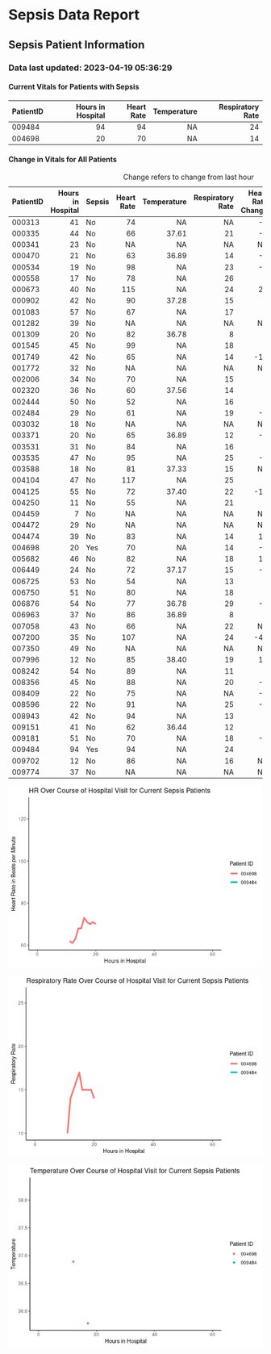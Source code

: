 Sepsis Data Report
================

## Sepsis Patient Information

### Data last updated: 2023-04-19 05:36:29

#### Current Vitals for Patients with Sepsis

<table>
 <thead>
  <tr>
   <th style="text-align:left;"> PatientID </th>
   <th style="text-align:right;"> Hours in Hospital </th>
   <th style="text-align:right;"> Heart Rate </th>
   <th style="text-align:right;"> Temperature </th>
   <th style="text-align:right;"> Respiratory Rate </th>
  </tr>
 </thead>
<tbody>
  <tr>
   <td style="text-align:left;"> 009484 </td>
   <td style="text-align:right;"> 94 </td>
   <td style="text-align:right;"> 94 </td>
   <td style="text-align:right;"> NA </td>
   <td style="text-align:right;"> 24 </td>
  </tr>
  <tr>
   <td style="text-align:left;"> 004698 </td>
   <td style="text-align:right;"> 20 </td>
   <td style="text-align:right;"> 70 </td>
   <td style="text-align:right;"> NA </td>
   <td style="text-align:right;"> 14 </td>
  </tr>
</tbody>
</table>

#### Change in Vitals for All Patients

<table>
<caption>Change refers to change from last hour</caption>
 <thead>
  <tr>
   <th style="text-align:left;"> PatientID </th>
   <th style="text-align:right;"> Hours in Hospital </th>
   <th style="text-align:left;"> Sepsis </th>
   <th style="text-align:right;"> Heart Rate </th>
   <th style="text-align:right;"> Temperature </th>
   <th style="text-align:right;"> Respiratory Rate </th>
   <th style="text-align:right;"> Heart Rate Change </th>
   <th style="text-align:right;"> Temperature Change </th>
   <th style="text-align:right;"> Respiration Rate Change </th>
  </tr>
 </thead>
<tbody>
  <tr>
   <td style="text-align:left;"> 000313 </td>
   <td style="text-align:right;"> 41 </td>
   <td style="text-align:left;"> No </td>
   <td style="text-align:right;"> 74 </td>
   <td style="text-align:right;"> NA </td>
   <td style="text-align:right;"> NA </td>
   <td style="text-align:right;"> -5 </td>
   <td style="text-align:right;"> NA </td>
   <td style="text-align:right;"> NA </td>
  </tr>
  <tr>
   <td style="text-align:left;"> 000335 </td>
   <td style="text-align:right;"> 44 </td>
   <td style="text-align:left;"> No </td>
   <td style="text-align:right;"> 66 </td>
   <td style="text-align:right;"> 37.61 </td>
   <td style="text-align:right;"> 21 </td>
   <td style="text-align:right;"> -8 </td>
   <td style="text-align:right;"> NA </td>
   <td style="text-align:right;"> 6 </td>
  </tr>
  <tr>
   <td style="text-align:left;"> 000341 </td>
   <td style="text-align:right;"> 23 </td>
   <td style="text-align:left;"> No </td>
   <td style="text-align:right;"> NA </td>
   <td style="text-align:right;"> NA </td>
   <td style="text-align:right;"> NA </td>
   <td style="text-align:right;"> NA </td>
   <td style="text-align:right;"> NA </td>
   <td style="text-align:right;"> NA </td>
  </tr>
  <tr>
   <td style="text-align:left;"> 000470 </td>
   <td style="text-align:right;"> 21 </td>
   <td style="text-align:left;"> No </td>
   <td style="text-align:right;"> 63 </td>
   <td style="text-align:right;"> 36.89 </td>
   <td style="text-align:right;"> 14 </td>
   <td style="text-align:right;"> -4 </td>
   <td style="text-align:right;"> NA </td>
   <td style="text-align:right;"> 4 </td>
  </tr>
  <tr>
   <td style="text-align:left;"> 000534 </td>
   <td style="text-align:right;"> 19 </td>
   <td style="text-align:left;"> No </td>
   <td style="text-align:right;"> 98 </td>
   <td style="text-align:right;"> NA </td>
   <td style="text-align:right;"> 23 </td>
   <td style="text-align:right;"> -5 </td>
   <td style="text-align:right;"> NA </td>
   <td style="text-align:right;"> 8 </td>
  </tr>
  <tr>
   <td style="text-align:left;"> 000558 </td>
   <td style="text-align:right;"> 17 </td>
   <td style="text-align:left;"> No </td>
   <td style="text-align:right;"> 78 </td>
   <td style="text-align:right;"> NA </td>
   <td style="text-align:right;"> 26 </td>
   <td style="text-align:right;"> 3 </td>
   <td style="text-align:right;"> NA </td>
   <td style="text-align:right;"> 9 </td>
  </tr>
  <tr>
   <td style="text-align:left;"> 000673 </td>
   <td style="text-align:right;"> 40 </td>
   <td style="text-align:left;"> No </td>
   <td style="text-align:right;"> 115 </td>
   <td style="text-align:right;"> NA </td>
   <td style="text-align:right;"> 24 </td>
   <td style="text-align:right;"> 24 </td>
   <td style="text-align:right;"> NA </td>
   <td style="text-align:right;"> 12 </td>
  </tr>
  <tr>
   <td style="text-align:left;"> 000902 </td>
   <td style="text-align:right;"> 42 </td>
   <td style="text-align:left;"> No </td>
   <td style="text-align:right;"> 90 </td>
   <td style="text-align:right;"> 37.28 </td>
   <td style="text-align:right;"> 15 </td>
   <td style="text-align:right;"> 7 </td>
   <td style="text-align:right;"> NA </td>
   <td style="text-align:right;"> -3 </td>
  </tr>
  <tr>
   <td style="text-align:left;"> 001083 </td>
   <td style="text-align:right;"> 57 </td>
   <td style="text-align:left;"> No </td>
   <td style="text-align:right;"> 67 </td>
   <td style="text-align:right;"> NA </td>
   <td style="text-align:right;"> 17 </td>
   <td style="text-align:right;"> 0 </td>
   <td style="text-align:right;"> NA </td>
   <td style="text-align:right;"> -1 </td>
  </tr>
  <tr>
   <td style="text-align:left;"> 001282 </td>
   <td style="text-align:right;"> 39 </td>
   <td style="text-align:left;"> No </td>
   <td style="text-align:right;"> NA </td>
   <td style="text-align:right;"> NA </td>
   <td style="text-align:right;"> NA </td>
   <td style="text-align:right;"> NA </td>
   <td style="text-align:right;"> NA </td>
   <td style="text-align:right;"> NA </td>
  </tr>
  <tr>
   <td style="text-align:left;"> 001309 </td>
   <td style="text-align:right;"> 20 </td>
   <td style="text-align:left;"> No </td>
   <td style="text-align:right;"> 82 </td>
   <td style="text-align:right;"> 36.78 </td>
   <td style="text-align:right;"> 8 </td>
   <td style="text-align:right;"> 1 </td>
   <td style="text-align:right;"> NA </td>
   <td style="text-align:right;"> 1 </td>
  </tr>
  <tr>
   <td style="text-align:left;"> 001545 </td>
   <td style="text-align:right;"> 45 </td>
   <td style="text-align:left;"> No </td>
   <td style="text-align:right;"> 99 </td>
   <td style="text-align:right;"> NA </td>
   <td style="text-align:right;"> 18 </td>
   <td style="text-align:right;"> 5 </td>
   <td style="text-align:right;"> NA </td>
   <td style="text-align:right;"> -5 </td>
  </tr>
  <tr>
   <td style="text-align:left;"> 001749 </td>
   <td style="text-align:right;"> 42 </td>
   <td style="text-align:left;"> No </td>
   <td style="text-align:right;"> 65 </td>
   <td style="text-align:right;"> NA </td>
   <td style="text-align:right;"> 14 </td>
   <td style="text-align:right;"> -11 </td>
   <td style="text-align:right;"> NA </td>
   <td style="text-align:right;"> -4 </td>
  </tr>
  <tr>
   <td style="text-align:left;"> 001772 </td>
   <td style="text-align:right;"> 32 </td>
   <td style="text-align:left;"> No </td>
   <td style="text-align:right;"> NA </td>
   <td style="text-align:right;"> NA </td>
   <td style="text-align:right;"> NA </td>
   <td style="text-align:right;"> NA </td>
   <td style="text-align:right;"> NA </td>
   <td style="text-align:right;"> NA </td>
  </tr>
  <tr>
   <td style="text-align:left;"> 002006 </td>
   <td style="text-align:right;"> 34 </td>
   <td style="text-align:left;"> No </td>
   <td style="text-align:right;"> 70 </td>
   <td style="text-align:right;"> NA </td>
   <td style="text-align:right;"> 15 </td>
   <td style="text-align:right;"> 0 </td>
   <td style="text-align:right;"> NA </td>
   <td style="text-align:right;"> 0 </td>
  </tr>
  <tr>
   <td style="text-align:left;"> 002320 </td>
   <td style="text-align:right;"> 36 </td>
   <td style="text-align:left;"> No </td>
   <td style="text-align:right;"> 60 </td>
   <td style="text-align:right;"> 37.56 </td>
   <td style="text-align:right;"> 14 </td>
   <td style="text-align:right;"> 0 </td>
   <td style="text-align:right;"> NA </td>
   <td style="text-align:right;"> 0 </td>
  </tr>
  <tr>
   <td style="text-align:left;"> 002444 </td>
   <td style="text-align:right;"> 50 </td>
   <td style="text-align:left;"> No </td>
   <td style="text-align:right;"> 52 </td>
   <td style="text-align:right;"> NA </td>
   <td style="text-align:right;"> 16 </td>
   <td style="text-align:right;"> 0 </td>
   <td style="text-align:right;"> NA </td>
   <td style="text-align:right;"> 3 </td>
  </tr>
  <tr>
   <td style="text-align:left;"> 002484 </td>
   <td style="text-align:right;"> 29 </td>
   <td style="text-align:left;"> No </td>
   <td style="text-align:right;"> 61 </td>
   <td style="text-align:right;"> NA </td>
   <td style="text-align:right;"> 19 </td>
   <td style="text-align:right;"> -2 </td>
   <td style="text-align:right;"> NA </td>
   <td style="text-align:right;"> 1 </td>
  </tr>
  <tr>
   <td style="text-align:left;"> 003032 </td>
   <td style="text-align:right;"> 18 </td>
   <td style="text-align:left;"> No </td>
   <td style="text-align:right;"> NA </td>
   <td style="text-align:right;"> NA </td>
   <td style="text-align:right;"> NA </td>
   <td style="text-align:right;"> NA </td>
   <td style="text-align:right;"> NA </td>
   <td style="text-align:right;"> NA </td>
  </tr>
  <tr>
   <td style="text-align:left;"> 003371 </td>
   <td style="text-align:right;"> 20 </td>
   <td style="text-align:left;"> No </td>
   <td style="text-align:right;"> 65 </td>
   <td style="text-align:right;"> 36.89 </td>
   <td style="text-align:right;"> 12 </td>
   <td style="text-align:right;"> -4 </td>
   <td style="text-align:right;"> NA </td>
   <td style="text-align:right;"> -2 </td>
  </tr>
  <tr>
   <td style="text-align:left;"> 003531 </td>
   <td style="text-align:right;"> 31 </td>
   <td style="text-align:left;"> No </td>
   <td style="text-align:right;"> 84 </td>
   <td style="text-align:right;"> NA </td>
   <td style="text-align:right;"> 16 </td>
   <td style="text-align:right;"> 0 </td>
   <td style="text-align:right;"> NA </td>
   <td style="text-align:right;"> -3 </td>
  </tr>
  <tr>
   <td style="text-align:left;"> 003535 </td>
   <td style="text-align:right;"> 47 </td>
   <td style="text-align:left;"> No </td>
   <td style="text-align:right;"> 95 </td>
   <td style="text-align:right;"> NA </td>
   <td style="text-align:right;"> 25 </td>
   <td style="text-align:right;"> -5 </td>
   <td style="text-align:right;"> NA </td>
   <td style="text-align:right;"> NA </td>
  </tr>
  <tr>
   <td style="text-align:left;"> 003588 </td>
   <td style="text-align:right;"> 18 </td>
   <td style="text-align:left;"> No </td>
   <td style="text-align:right;"> 81 </td>
   <td style="text-align:right;"> 37.33 </td>
   <td style="text-align:right;"> 15 </td>
   <td style="text-align:right;"> NA </td>
   <td style="text-align:right;"> NA </td>
   <td style="text-align:right;"> NA </td>
  </tr>
  <tr>
   <td style="text-align:left;"> 004104 </td>
   <td style="text-align:right;"> 47 </td>
   <td style="text-align:left;"> No </td>
   <td style="text-align:right;"> 117 </td>
   <td style="text-align:right;"> NA </td>
   <td style="text-align:right;"> 25 </td>
   <td style="text-align:right;"> 2 </td>
   <td style="text-align:right;"> NA </td>
   <td style="text-align:right;"> 1 </td>
  </tr>
  <tr>
   <td style="text-align:left;"> 004125 </td>
   <td style="text-align:right;"> 55 </td>
   <td style="text-align:left;"> No </td>
   <td style="text-align:right;"> 72 </td>
   <td style="text-align:right;"> 37.40 </td>
   <td style="text-align:right;"> 22 </td>
   <td style="text-align:right;"> -10 </td>
   <td style="text-align:right;"> 0.1 </td>
   <td style="text-align:right;"> 2 </td>
  </tr>
  <tr>
   <td style="text-align:left;"> 004250 </td>
   <td style="text-align:right;"> 11 </td>
   <td style="text-align:left;"> No </td>
   <td style="text-align:right;"> 55 </td>
   <td style="text-align:right;"> NA </td>
   <td style="text-align:right;"> 21 </td>
   <td style="text-align:right;"> 3 </td>
   <td style="text-align:right;"> NA </td>
   <td style="text-align:right;"> 8 </td>
  </tr>
  <tr>
   <td style="text-align:left;"> 004459 </td>
   <td style="text-align:right;"> 7 </td>
   <td style="text-align:left;"> No </td>
   <td style="text-align:right;"> NA </td>
   <td style="text-align:right;"> NA </td>
   <td style="text-align:right;"> NA </td>
   <td style="text-align:right;"> NA </td>
   <td style="text-align:right;"> NA </td>
   <td style="text-align:right;"> NA </td>
  </tr>
  <tr>
   <td style="text-align:left;"> 004472 </td>
   <td style="text-align:right;"> 29 </td>
   <td style="text-align:left;"> No </td>
   <td style="text-align:right;"> NA </td>
   <td style="text-align:right;"> NA </td>
   <td style="text-align:right;"> NA </td>
   <td style="text-align:right;"> NA </td>
   <td style="text-align:right;"> NA </td>
   <td style="text-align:right;"> NA </td>
  </tr>
  <tr>
   <td style="text-align:left;"> 004474 </td>
   <td style="text-align:right;"> 39 </td>
   <td style="text-align:left;"> No </td>
   <td style="text-align:right;"> 83 </td>
   <td style="text-align:right;"> NA </td>
   <td style="text-align:right;"> 14 </td>
   <td style="text-align:right;"> 11 </td>
   <td style="text-align:right;"> NA </td>
   <td style="text-align:right;"> 0 </td>
  </tr>
  <tr>
   <td style="text-align:left;"> 004698 </td>
   <td style="text-align:right;"> 20 </td>
   <td style="text-align:left;"> Yes </td>
   <td style="text-align:right;"> 70 </td>
   <td style="text-align:right;"> NA </td>
   <td style="text-align:right;"> 14 </td>
   <td style="text-align:right;"> -1 </td>
   <td style="text-align:right;"> NA </td>
   <td style="text-align:right;"> -1 </td>
  </tr>
  <tr>
   <td style="text-align:left;"> 005682 </td>
   <td style="text-align:right;"> 46 </td>
   <td style="text-align:left;"> No </td>
   <td style="text-align:right;"> 82 </td>
   <td style="text-align:right;"> NA </td>
   <td style="text-align:right;"> 18 </td>
   <td style="text-align:right;"> 10 </td>
   <td style="text-align:right;"> NA </td>
   <td style="text-align:right;"> 3 </td>
  </tr>
  <tr>
   <td style="text-align:left;"> 006449 </td>
   <td style="text-align:right;"> 24 </td>
   <td style="text-align:left;"> No </td>
   <td style="text-align:right;"> 72 </td>
   <td style="text-align:right;"> 37.17 </td>
   <td style="text-align:right;"> 15 </td>
   <td style="text-align:right;"> -1 </td>
   <td style="text-align:right;"> NA </td>
   <td style="text-align:right;"> -2 </td>
  </tr>
  <tr>
   <td style="text-align:left;"> 006725 </td>
   <td style="text-align:right;"> 53 </td>
   <td style="text-align:left;"> No </td>
   <td style="text-align:right;"> 54 </td>
   <td style="text-align:right;"> NA </td>
   <td style="text-align:right;"> 13 </td>
   <td style="text-align:right;"> 1 </td>
   <td style="text-align:right;"> NA </td>
   <td style="text-align:right;"> 0 </td>
  </tr>
  <tr>
   <td style="text-align:left;"> 006750 </td>
   <td style="text-align:right;"> 51 </td>
   <td style="text-align:left;"> No </td>
   <td style="text-align:right;"> 80 </td>
   <td style="text-align:right;"> NA </td>
   <td style="text-align:right;"> 18 </td>
   <td style="text-align:right;"> 1 </td>
   <td style="text-align:right;"> NA </td>
   <td style="text-align:right;"> 1 </td>
  </tr>
  <tr>
   <td style="text-align:left;"> 006876 </td>
   <td style="text-align:right;"> 54 </td>
   <td style="text-align:left;"> No </td>
   <td style="text-align:right;"> 77 </td>
   <td style="text-align:right;"> 36.78 </td>
   <td style="text-align:right;"> 29 </td>
   <td style="text-align:right;"> -2 </td>
   <td style="text-align:right;"> NA </td>
   <td style="text-align:right;"> 1 </td>
  </tr>
  <tr>
   <td style="text-align:left;"> 006963 </td>
   <td style="text-align:right;"> 37 </td>
   <td style="text-align:left;"> No </td>
   <td style="text-align:right;"> 86 </td>
   <td style="text-align:right;"> 36.89 </td>
   <td style="text-align:right;"> 8 </td>
   <td style="text-align:right;"> 3 </td>
   <td style="text-align:right;"> NA </td>
   <td style="text-align:right;"> -4 </td>
  </tr>
  <tr>
   <td style="text-align:left;"> 007058 </td>
   <td style="text-align:right;"> 43 </td>
   <td style="text-align:left;"> No </td>
   <td style="text-align:right;"> 66 </td>
   <td style="text-align:right;"> NA </td>
   <td style="text-align:right;"> 22 </td>
   <td style="text-align:right;"> NA </td>
   <td style="text-align:right;"> NA </td>
   <td style="text-align:right;"> NA </td>
  </tr>
  <tr>
   <td style="text-align:left;"> 007200 </td>
   <td style="text-align:right;"> 35 </td>
   <td style="text-align:left;"> No </td>
   <td style="text-align:right;"> 107 </td>
   <td style="text-align:right;"> NA </td>
   <td style="text-align:right;"> 24 </td>
   <td style="text-align:right;"> -41 </td>
   <td style="text-align:right;"> NA </td>
   <td style="text-align:right;"> -2 </td>
  </tr>
  <tr>
   <td style="text-align:left;"> 007350 </td>
   <td style="text-align:right;"> 49 </td>
   <td style="text-align:left;"> No </td>
   <td style="text-align:right;"> NA </td>
   <td style="text-align:right;"> NA </td>
   <td style="text-align:right;"> NA </td>
   <td style="text-align:right;"> NA </td>
   <td style="text-align:right;"> NA </td>
   <td style="text-align:right;"> NA </td>
  </tr>
  <tr>
   <td style="text-align:left;"> 007996 </td>
   <td style="text-align:right;"> 12 </td>
   <td style="text-align:left;"> No </td>
   <td style="text-align:right;"> 85 </td>
   <td style="text-align:right;"> 38.40 </td>
   <td style="text-align:right;"> 19 </td>
   <td style="text-align:right;"> 10 </td>
   <td style="text-align:right;"> 0.0 </td>
   <td style="text-align:right;"> -2 </td>
  </tr>
  <tr>
   <td style="text-align:left;"> 008242 </td>
   <td style="text-align:right;"> 54 </td>
   <td style="text-align:left;"> No </td>
   <td style="text-align:right;"> 89 </td>
   <td style="text-align:right;"> NA </td>
   <td style="text-align:right;"> 11 </td>
   <td style="text-align:right;"> 6 </td>
   <td style="text-align:right;"> NA </td>
   <td style="text-align:right;"> -1 </td>
  </tr>
  <tr>
   <td style="text-align:left;"> 008356 </td>
   <td style="text-align:right;"> 45 </td>
   <td style="text-align:left;"> No </td>
   <td style="text-align:right;"> 88 </td>
   <td style="text-align:right;"> NA </td>
   <td style="text-align:right;"> 20 </td>
   <td style="text-align:right;"> -2 </td>
   <td style="text-align:right;"> NA </td>
   <td style="text-align:right;"> 1 </td>
  </tr>
  <tr>
   <td style="text-align:left;"> 008409 </td>
   <td style="text-align:right;"> 22 </td>
   <td style="text-align:left;"> No </td>
   <td style="text-align:right;"> 75 </td>
   <td style="text-align:right;"> NA </td>
   <td style="text-align:right;"> NA </td>
   <td style="text-align:right;"> -6 </td>
   <td style="text-align:right;"> NA </td>
   <td style="text-align:right;"> NA </td>
  </tr>
  <tr>
   <td style="text-align:left;"> 008596 </td>
   <td style="text-align:right;"> 22 </td>
   <td style="text-align:left;"> No </td>
   <td style="text-align:right;"> 91 </td>
   <td style="text-align:right;"> NA </td>
   <td style="text-align:right;"> 25 </td>
   <td style="text-align:right;"> -2 </td>
   <td style="text-align:right;"> NA </td>
   <td style="text-align:right;"> 1 </td>
  </tr>
  <tr>
   <td style="text-align:left;"> 008943 </td>
   <td style="text-align:right;"> 42 </td>
   <td style="text-align:left;"> No </td>
   <td style="text-align:right;"> 94 </td>
   <td style="text-align:right;"> NA </td>
   <td style="text-align:right;"> 13 </td>
   <td style="text-align:right;"> 2 </td>
   <td style="text-align:right;"> NA </td>
   <td style="text-align:right;"> -15 </td>
  </tr>
  <tr>
   <td style="text-align:left;"> 009151 </td>
   <td style="text-align:right;"> 41 </td>
   <td style="text-align:left;"> No </td>
   <td style="text-align:right;"> 62 </td>
   <td style="text-align:right;"> 36.44 </td>
   <td style="text-align:right;"> 12 </td>
   <td style="text-align:right;"> 0 </td>
   <td style="text-align:right;"> NA </td>
   <td style="text-align:right;"> -5 </td>
  </tr>
  <tr>
   <td style="text-align:left;"> 009181 </td>
   <td style="text-align:right;"> 51 </td>
   <td style="text-align:left;"> No </td>
   <td style="text-align:right;"> 70 </td>
   <td style="text-align:right;"> NA </td>
   <td style="text-align:right;"> 18 </td>
   <td style="text-align:right;"> -1 </td>
   <td style="text-align:right;"> NA </td>
   <td style="text-align:right;"> -8 </td>
  </tr>
  <tr>
   <td style="text-align:left;"> 009484 </td>
   <td style="text-align:right;"> 94 </td>
   <td style="text-align:left;"> Yes </td>
   <td style="text-align:right;"> 94 </td>
   <td style="text-align:right;"> NA </td>
   <td style="text-align:right;"> 24 </td>
   <td style="text-align:right;"> 6 </td>
   <td style="text-align:right;"> NA </td>
   <td style="text-align:right;"> 1 </td>
  </tr>
  <tr>
   <td style="text-align:left;"> 009702 </td>
   <td style="text-align:right;"> 12 </td>
   <td style="text-align:left;"> No </td>
   <td style="text-align:right;"> 86 </td>
   <td style="text-align:right;"> NA </td>
   <td style="text-align:right;"> 16 </td>
   <td style="text-align:right;"> NA </td>
   <td style="text-align:right;"> NA </td>
   <td style="text-align:right;"> NA </td>
  </tr>
  <tr>
   <td style="text-align:left;"> 009774 </td>
   <td style="text-align:right;"> 37 </td>
   <td style="text-align:left;"> No </td>
   <td style="text-align:right;"> NA </td>
   <td style="text-align:right;"> NA </td>
   <td style="text-align:right;"> NA </td>
   <td style="text-align:right;"> NA </td>
   <td style="text-align:right;"> NA </td>
   <td style="text-align:right;"> NA </td>
  </tr>
</tbody>
</table>

![](README_files/figure-commonmark/unnamed-chunk-4-1.png)

![](README_files/figure-commonmark/unnamed-chunk-4-2.png)

![](README_files/figure-commonmark/unnamed-chunk-4-3.png)

